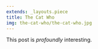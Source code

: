 ```yaml
---
extends: _layouts.piece
title: The Cat Who
img: the-cat-who/the-cat-who.jpg
---
```


This post is *profoundly* interesting.
